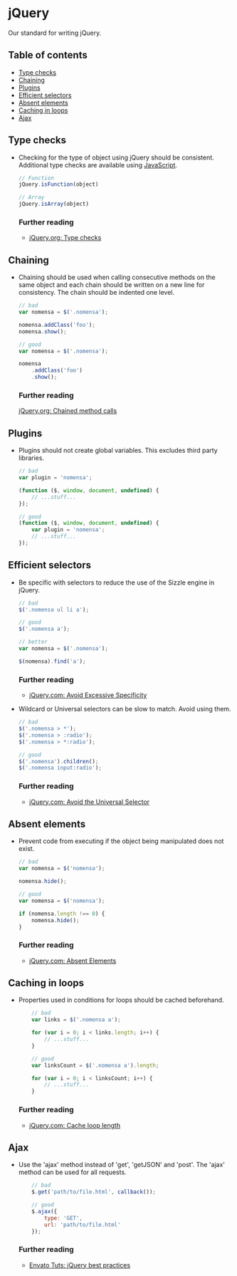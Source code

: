 # jQuery

Our standard for writing jQuery.

## Table of contents

- [Type checks](#type-checks)
- [Chaining](#chaining)
- [Plugins](#plugins)
- [Efficient selectors](#efficient-selectors)
- [Absent elements](#absent-elements)
- [Caching in loops](#caching-in-loops)
- [Ajax](#ajax)


## Type checks

- Checking for the type of object using jQuery should be consistent. Additional type checks are available using [JavaScript](../javascript/#type-checks).

    ```javascript
    // Function
    jQuery.isFunction(object)

    // Array
    jQuery.isArray(object)
    ```

    ### Further reading
    - [jQuery.org: Type checks](https://contribute.jquery.org/style-guide/js/#type-checks)


## Chaining

- Chaining should be used when calling consecutive methods on the same object and each chain should be written on a new line for consistency. The chain should be indented one level.

    ```javascript
    // bad
    var nomensa = $('.nomensa');

    nomensa.addClass('foo');
    nomensa.show();

    // good
    var nomensa = $('.nomensa');

    nomensa
        .addClass('foo')
        .show();
    ```

    ### Further reading

    [jQuery.org: Chained method calls](https://contribute.jquery.org/style-guide/js/#chained-method-calls)


## Plugins

- Plugins should not create global variables. This excludes third party libraries.

    ```javascript
    // bad
    var plugin = 'nomensa';

    (function ($, window, document, undefined) {
        // ...stuff...
    });

    // good
    (function ($, window, document, undefined) {
        var plugin = 'nomensa';
        // ...stuff...
    });
    ```


## Efficient selectors

- Be specific with selectors to reduce the use of the Sizzle engine in jQuery.

    ```javascript
    // bad
    $('.nomensa ul li a');

    // good
    $('.nomensa a');

    // better
    var nomensa = $('.nomensa');

    $(nomensa).find('a');
    ```

    ### Further reading
    - [jQuery.com: Avoid Excessive Specificity](http://learn.jquery.com/performance/optimize-selectors/#specificity)

- Wildcard or Universal selectors can be slow to match. Avoid using them.

    ```javascript
    // bad
    $('.nomensa > *');
    $('.nomensa > :radio');
    $('.nomensa > *:radio');

    // good
    $('.nomensa').children();
    $('.nomensa input:radio');
    ```

    ### Further reading

    - [jQuery.com: Avoid the Universal Selector](http://learn.jquery.com/performance/optimize-selectors/#avoid-the-universal-selectory)


## Absent elements

- Prevent code from executing if the object being manipulated does not exist.

    ```javascript
    // bad
    var nomensa = $('nomensa');

    nomensa.hide();

    // good
    var nomensa = $('nomensa');

    if (nomensa.length !== 0) {
        nomensa.hide();
    }
    ```

    ### Further reading

    - [jQuery.com: Absent Elements](http://learn.jquery.com/performance/dont-act-on-absent-elements/)


## Caching in loops

- Properties used in conditions for loops should be cached beforehand.

    ```javascript
        // bad
        var links = $('.nomensa a');

        for (var i = 0; i < links.length; i++) {
            // ...stuff...
        }

        // good
        var linksCount = $('.nomensa a').length;

        for (var i = 0; i < linksCount; i++) {
            // ...stuff...
        }
    ```

    ### Further reading

    - [jQuery.com: Cache loop length](http://learn.jquery.com/performance/cache-loop-length/)


## Ajax

- Use the 'ajax' method instead of 'get', 'getJSON' and 'post'. The 'ajax' method can be used for all requests.

    ```javascript
        // bad
        $.get('path/to/file.html', callback());

        // good
        $.ajax({
            type: 'GET',
            url: 'path/to/file.html'
        });
    ```

    ### Further reading

    - [Envato Tuts: jQuery best practices](http://code.tutsplus.com/tutorials/14-helpful-jquery-tricks-notes-and-best-practices--net-14405)
